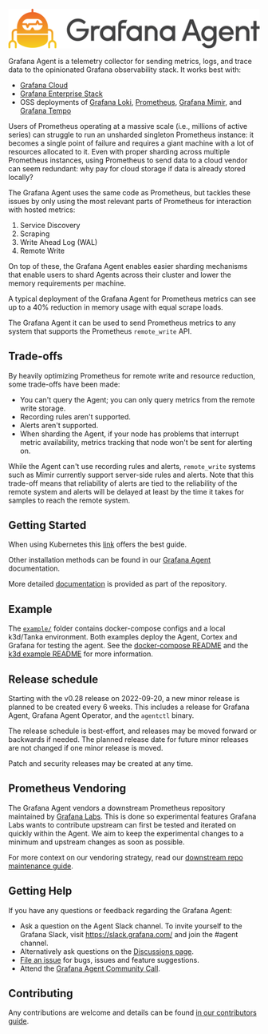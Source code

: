 <p align="center"><img src="docs/sources/assets/logo_and_name.png" alt="Grafana Agent logo"></p>

Grafana Agent is a telemetry collector for sending metrics, logs,
and trace data to the opinionated Grafana observability stack. It works best
with:

* [Grafana Cloud](https://grafana.com/products/cloud/)
* [Grafana Enterprise Stack](https://grafana.com/products/enterprise/)
* OSS deployments of [Grafana Loki](https://grafana.com/oss/loki/), [Prometheus](https://prometheus.io/), [Grafana Mimir](https://grafana.com/oss/mimir/), and [Grafana Tempo](https://grafana.com/oss/tempo/)

Users of Prometheus operating at a massive scale (i.e., millions of active
series) can struggle to run an unsharded singleton Prometheus instance: it becomes a
single point of failure and requires a giant machine with a lot of resources
allocated to it. Even with proper sharding across multiple Prometheus instances,
using Prometheus to send data to a cloud vendor can seem redundant: why pay for
cloud storage if data is already stored locally?

The Grafana Agent uses the same code as Prometheus, but tackles these issues
by only using the most relevant parts of Prometheus for interaction with hosted
metrics:

1. Service Discovery
2. Scraping
3. Write Ahead Log (WAL)
4. Remote Write

On top of these, the Grafana Agent enables easier sharding mechanisms that
enable users to shard Agents across their cluster and lower the memory requirements
per machine.

A typical deployment of the Grafana Agent for Prometheus metrics can see
up to a 40% reduction in memory usage with equal scrape loads.

The Grafana Agent it can be used to send Prometheus metrics to any system that
supports the Prometheus `remote_write` API.

## Trade-offs

By heavily optimizing Prometheus for remote write and resource reduction, some
trade-offs have been made:

- You can't query the Agent; you can only query metrics from the remote write
  storage.
- Recording rules aren't supported.
- Alerts aren't supported.
- When sharding the Agent, if your node has problems that interrupt metric
  availability, metrics tracking that node won't be sent for alerting on.

While the Agent can't use recording rules and alerts, `remote_write` systems such
as Mimir currently support server-side rules and alerts. Note that this trade-off
means that reliability of alerts are tied to the reliability of the remote system
and alerts will be delayed at least by the time it takes for samples to reach
the remote system.

## Getting Started

When using Kubernetes this [link](https://grafana.com/docs/grafana-cloud/quickstart/agent-k8s) offers the best guide.

Other installation methods can be found in our
[Grafana Agent](https://grafana.com/docs/agent/latest/set-up/) documentation.

More detailed [documentation](./docs/README.md) is provided as part of the
repository.

## Example

The [`example/`](./example) folder contains docker-compose configs and a local
k3d/Tanka environment. Both examples deploy the Agent, Cortex and Grafana for
testing the agent. See the [docker-compose README](./example/docker-compose/README.md)
and the [k3d example README](./example/k3d/README.md) for more information.

## Release schedule

Starting with the v0.28 release on 2022-09-20, a new minor release is planned
to be created every 6 weeks. This includes a release for Grafana Agent, Grafana
Agent Operator, and the `agentctl` binary.

The release schedule is best-effort, and releases may be moved forward or
backwards if needed. The planned release date for future minor releases are not
changed if one minor release is moved.

Patch and security releases may be created at any time.

## Prometheus Vendoring

The Grafana Agent vendors a downstream Prometheus repository maintained by
[Grafana Labs](https://github.com/grafana/prometheus). This is done so
experimental features Grafana Labs wants to contribute upstream can first be
tested and iterated on quickly within the Agent. We aim to keep the
experimental changes to a minimum and upstream changes as soon as possible.

For more context on our vendoring strategy, read our
[downstream repo maintenance guide](./docs/developer/downstream-prometheus.md).

## Getting Help

If you have any questions or feedback regarding the Grafana Agent:

* Ask a question on the Agent Slack channel. To invite yourself to the Grafana
  Slack, visit https://slack.grafana.com/ and join the #agent channel.
* Alternatively ask questions on the
  [Discussions page](https://github.com/grafana/agent/discussions).
* [File an issue](https://github.com/grafana/agent/issues/new) for bugs, issues
  and feature suggestions.
* Attend the [Grafana Agent Community Call](https://docs.google.com/document/d/1TqaZD1JPfNadZ4V81OCBPCG_TksDYGlNlGdMnTWUSpo).

## Contributing

Any contributions are welcome and details can be found
[in our contributors guide](./docs/developer/contributing.md).
